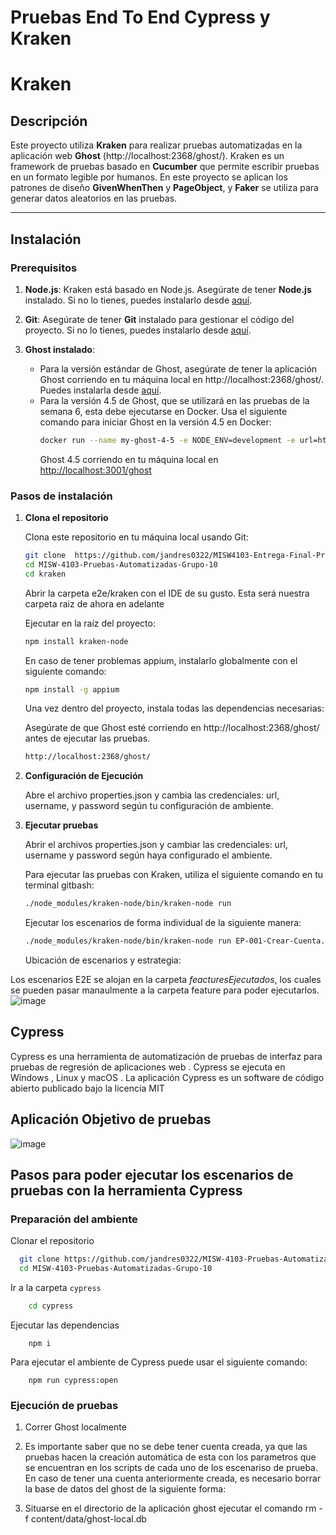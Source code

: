 # Pruebas End To End Cypress y Kraken


# Kraken
## Descripción

Este proyecto utiliza **Kraken** para realizar pruebas automatizadas en la aplicación web **Ghost** (http://localhost:2368/ghost/). Kraken es un framework de pruebas basado en **Cucumber** que permite escribir pruebas en un formato legible por humanos. En este proyecto se aplican los patrones de diseño **GivenWhenThen** y **PageObject**, y **Faker** se utiliza para generar datos aleatorios en las pruebas.

---

## Instalación

### Prerequisitos

1. **Node.js**: Kraken está basado en Node.js. Asegúrate de tener **Node.js** instalado. Si no lo tienes, puedes instalarlo desde [aquí](https://nodejs.org/).

2. **Git**: Asegúrate de tener **Git** instalado para gestionar el código del proyecto. Si no lo tienes, puedes instalarlo desde [aquí](https://git-scm.com/).

3. **Ghost instalado**:
   - Para la versión estándar de Ghost, asegúrate de tener la aplicación Ghost corriendo en tu máquina local en http://localhost:2368/ghost/. Puedes instalarla desde [aquí](https://ghost.org/).
   - Para la versión 4.5 de Ghost, que se utilizará en las pruebas de la semana 6, esta debe ejecutarse en Docker. Usa el siguiente comando para iniciar Ghost en la versión 4.5 en Docker:
     ```bash
     docker run --name my-ghost-4-5 -e NODE_ENV=development -e url=http://localhost:3001 -p 3001:2368 ghost:4.5
     ```
     Ghost 4.5 corriendo en tu máquina local en [http://localhost:3001/ghost](http://localhost:3001/ghost)

### Pasos de instalación

1. **Clona el repositorio**

   Clona este repositorio en tu máquina local usando Git:

   ```bash
   git clone  https://github.com/jandres0322/MISW4103-Entrega-Final-Pruebas-Automatizadas-Grupo-10
   cd MISW-4103-Pruebas-Automatizadas-Grupo-10
   cd kraken
   ```

   Abrir la carpeta e2e/kraken con el IDE de su gusto. Esta será nuestra carpeta raiz de ahora en adelante
   
   Ejecutar en la raíz del proyecto:
   ```bash
   npm install kraken-node
   ```
   En caso de tener problemas appium, instalarlo globalmente con el siguiente comando:

   ```bash
   npm install -g appium
   ```
   Una vez dentro del proyecto, instala todas las dependencias necesarias:


   Asegúrate de que Ghost esté corriendo en http://localhost:2368/ghost/ antes de ejecutar las pruebas.
   ```bash
   http://localhost:2368/ghost/
   ```
3. **Configuración de Ejecución**
   
   Abre el archivo properties.json y cambia las credenciales: url, username, y password según tu configuración de ambiente.
   
4. **Ejecutar pruebas**

   Abrir el archivos properties.json y cambiar las credenciales: url, username y password según haya configurado el ambiente.

   Para ejecutar las pruebas con Kraken, utiliza el siguiente comando en tu terminal gitbash:
     ```bash
   ./node_modules/kraken-node/bin/kraken-node run
   ```

   Ejecutar los escenarios de forma individual de la siguiente manera: 

   ```bash
   ./node_modules/kraken-node/bin/kraken-node run EP-001-Crear-Cuenta.feature --properties=properties.json
   ```

    Ubicación de escenarios y estrategia:

Los escenarios E2E se alojan en la carpeta *feacturesEjecutados*, los cuales se pueden pasar manaulmente a la carpeta feature para poder ejecutarlos.
   ![image](https://github.com/user-attachments/assets/55cacac5-21dd-4b2d-8bd7-1a66e64dabd5)



## Cypress

Cypress es una herramienta de automatización de pruebas de interfaz para pruebas de regresión de aplicaciones web . Cypress se ejecuta en Windows , Linux y macOS . La aplicación Cypress es un software de código abierto publicado bajo la licencia MIT 

## Aplicación Objetivo de pruebas

![image](https://github.com/user-attachments/assets/22173b28-de89-491a-8887-5c8d2b3fa9db)

## Pasos para poder ejecutar los escenarios de pruebas con la herramienta Cypress

### Preparación del ambiente

Clonar el repositorio

```bash
  git clone https://github.com/jandres0322/MISW-4103-Pruebas-Automatizadas-Grupo-10
  cd MISW-4103-Pruebas-Automatizadas-Grupo-10
```

Ir a la carpeta ```cypress```
``` bash
    cd cypress
```

Ejecutar las dependencias
```
    npm i
```

Para ejecutar el ambiente de Cypress puede usar el siguiente comando:
``` 
    npm run cypress:open
```


### Ejecución de pruebas

1. Correr Ghost localmente

2. Es importante saber que no se debe tener cuenta creada, ya que las pruebas hacen la creación automática de esta con los parametros que se encuentran en los scripts de cada uno de los escenariso de prueba. En caso de tener una cuenta anteriormente creada, es necesario borrar la base de datos del ghost de la siguiente forma:

3. Situarse en el directorio de la aplicación ghost ejecutar el comando rm -f content/data/ghost-local.db

